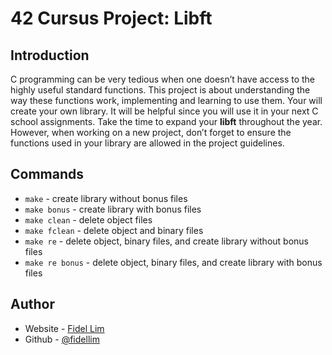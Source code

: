 # 42 Cursus Project: Libft

## Introduction

C programming can be very tedious when one doesn’t have access to the highly useful standard functions. This project is about understanding the way these functions work, implementing and learning to use them. Your will create your own library. It will be helpful since you will use it in your next C school assignments.
Take the time to expand your **libft** throughout the year. However, when working on a new project, don’t forget to ensure the functions used in your library are allowed in the project guidelines.

## Commands

- `make` - create library without bonus files
- `make bonus` - create library with bonus files
- `make clean` - delete object files
- `make fclean` - delete object and binary files
- `make re` - delete object, binary files, and create library without bonus files
- `make re bonus` - delete object, binary files, and create library with bonus files

## Author

- Website - [Fidel Lim](https://fidellim-portfolio.netlify.app/)
- Github - [@fidellim](https://github.com/fidellim)
